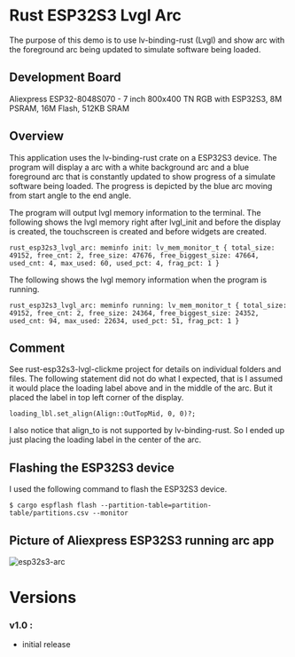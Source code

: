 # Rust ESP32S3 Lvgl Arc

The purpose of this demo is to use lv-binding-rust (Lvgl) and show arc with the foreground arc being updated to simulate software being loaded.

## Development Board
Aliexpress ESP32-8048S070 - 7 inch 800x400 TN RGB with ESP32S3, 8M PSRAM, 16M Flash, 512KB SRAM

## Overview
This application uses the lv-binding-rust crate on a ESP32S3 device.  The program will display a arc with a white background arc and a blue foreground arc that is constantly updated to show progress of a simulate software being loaded.  The progress is depicted by the blue arc moving from start angle to the end angle.

The program will output lvgl memory information to the terminal.
The following shows the lvgl memory right after lvgl_init and before the display is created, the touchscreen is created and before widgets are created.
```
rust_esp32s3_lvgl_arc: meminfo init: lv_mem_monitor_t { total_size: 49152, free_cnt: 2, free_size: 47676, free_biggest_size: 47664, used_cnt: 4, max_used: 60, used_pct: 4, frag_pct: 1 }
```

The following shows the lvgl memory information when the program is running.
```
rust_esp32s3_lvgl_arc: meminfo running: lv_mem_monitor_t { total_size: 49152, free_cnt: 2, free_size: 24364, free_biggest_size: 24352, used_cnt: 94, max_used: 22634, used_pct: 51, frag_pct: 1 }
```

## Comment
See rust-esp32s3-lvgl-clickme project for details on individual folders and files.
The following statement did not do what I expected, that is I assumed it would place the loading label above and in the middle of the arc.  But it placed the label in top left corner of the display.
```
loading_lbl.set_align(Align::OutTopMid, 0, 0)?;
```

I also notice that align_to is not supported by lv-binding-rust.  So I ended up just placing the loading label in the center of the arc.

## Flashing the ESP32S3 device
I used the following command to flash the ESP32S3 device.
```
$ cargo espflash flash --partition-table=partition-table/partitions.csv --monitor
```

## Picture of Aliexpress ESP32S3 running arc app
![esp32s3-arc](photos/arc.jpg)


# Versions
### v1.0 : 
- initial release
